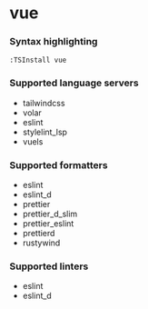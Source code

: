 # vue
<!--- THIS DOCUMENT IS AUTOMATICALLY GENERATED, DON'T EDIT IT -->

### Syntax highlighting

```vim
:TSInstall vue
```

### Supported language servers

- tailwindcss
- volar
- eslint
- stylelint_lsp
- vuels

### Supported formatters

- eslint
- eslint_d
- prettier
- prettier_d_slim
- prettier_eslint
- prettierd
- rustywind

### Supported linters

- eslint
- eslint_d
